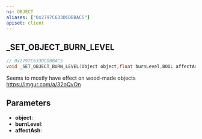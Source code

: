 ```yaml
---
ns: OBJECT
aliases: ["0x2797C633DCDBBAC5"]
apiset: client
---
```

## _SET_OBJECT_BURN_LEVEL

```c
// 0x2797C633DCDBBAC5
void _SET_OBJECT_BURN_LEVEL(Object object,float burnLevel,BOOL affectAsh);
```

Seems to mostly have effect on wood-made objects https://imgur.com/a/32oQvOn

## Parameters
* **object**:
* **burnLevel**:
* **affectAsh**: